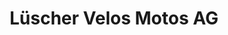 ---
title: "Lüscher Velos Motos AG"
url: /niederurnen/luescher-velos-motos-ag-hauptstrasse/
shop: Motorrad
---